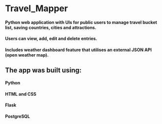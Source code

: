 # Travel_Mapper

#### Python web application with UIs for public users to manage travel bucket list, saving countries, cities and attractions. 
#### Users can view, add, edit and delete entries.
#### Includes weather dashboard feature that utilises an external JSON API (open weather map). 


## The app was built using:
  #### Python
  #### HTML and CSS
  #### Flask
  #### PostgreSQL
